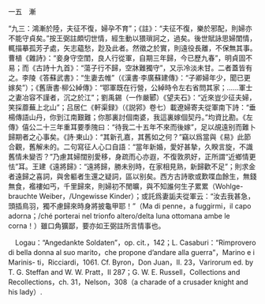 一五　漸

“九三：鴻漸於陸，夫征不復，婦孕不育”；《註》：“夫征不復，樂於邪配，則婦亦不能守貞矣。”按王弼註頗切世情，經生動以猥瑣訶之，過矣。後世賦詠思婦閨情，輒描摹孤芳孑處，矢志藴愁，尟及此者。然徵之於實，則遠役長離，不保無其事。曹植《雜詩》：“妾身守空閨，良人行從軍，自期三年歸，今已歷九春”，明貞固不易；而《古詩十九首》：“蕩子行不歸，空牀難獨守”，又示冷淡未甘。二者蓋皆有之。李陵《答蘇武書》：“生妻去帷”（《漢書·李廣蘇建傳》：“子卿婦年少，聞已更嫁矣”）；《舊唐書·柳公綽傳》：“鄂軍既在行營，公綽時令左右省問其家；……軍士之妻冶容不謹者，沉之於江”；劉禹錫（一作嚴郾）《望夫石》：“近來豈少征夫婦，笑採蘼蕪上北山”；吕居仁《軒渠録》（《説郛》卷七）載遼婦寄夫從軍南下詩：“垂楊傳語山丹，你到江南艱難；你那裏討個南婆，我這裏嫁個契丹。”均資比勘。《左傳》僖公二十三年重耳要季隗曰：“待我二十五年不來而後嫁”，足以覘遠别而難卜歸期者之心事矣。《詩·東山》：“其新孔嘉，其舊如之何？”竊以爲當與《易》此節合觀，舊解未的。二句寫征人心口自語：“當年新婚，愛好甚摯，久睽言旋，不識舊情未變否？”乃慮其婦闊别愛移，身疏而心亦遐，不復敦夙好，正所謂“近鄉情更怯”耳。王建《遠將歸》：“遠將歸，勝未别時，在家相見熟，新歸歡不足”；則求金者遠歸之喜詞，與舍軀者生還之疑詞，區以别矣。西方古詩歌或歎喋血餘生，無錢無食，襤褸如丐，千里歸來，則婦初不閒曠，與不知誰何生子累累（Wohlge-
brauchte Weiber，/Ungewisse Kinder）；或託爲妻詬夫從軍云：“汝去我甚急，頭插鳥羽，獨不慮歸來時身將披龜甲耶！”（Ma di penne，a fuggirmi，il capo adorna；/ché porterai nel trionfo altero/delta luna ottomana ambe le corna！）雖口角獷鄙，要亦如王弼註所言情事也。





























　Logau：“Angedankte Soldaten”，op. cit.，142；L. Casaburi：“Rimprovero di bella donna al suo marito，che propone d’andare alla guerra”，Marino e i Marinis-
ti，Ricciardi，1061. Cf. Byron，Don Juan，II. 23，Varirorum ed. by T. G. Steffan and W. W. Pratt，II 287；G. W. E. Russell，Collections and Recollections，ch. 31，Nelson，308（a charade of a crusader knight and his lady）.